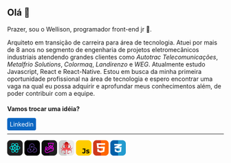 ## Olá 👋

Prazer, sou o Wellison, programador front-end jr 🌱. 

Arquiteto em transição de carreira para área de tecnologia. Atuei por mais de 8 anos no segmento de engenharia de projetos eletromecânicos industriais atendendo grandes clientes como *Autotrac Telecomunicações*, *Metalfrio Solutions*, *Colormaq*, *Landirenzo* e *WEG*. Atualmente estudo Javascript, React e React-Native. Estou em busca da minha primeira oportunidade profissional na área de tecnologia e espero encontrar uma vaga na qual eu possa adquirir e aprofundar meus conhecimentos além, de poder contribuir com a equipe. 
<br>


#### Vamos trocar uma idéia? 

<a href="https://www.linkedin.com/in/wellison-mdias" style="background-color: #0a66c2; padding: 6px; border-radius: 4px; color: white; text-decoration:none">Linkedin</a>
<br>

______
<img src="https://raw.githubusercontent.com/wellison-md/square-badges/main/badges/langs/react.svg" height="36px">
<img src="https://raw.githubusercontent.com/wellison-md/square-badges/main/badges/langs/redux.svg" height="36px">
<img src="https://raw.githubusercontent.com/wellison-md/square-badges/main/badges/langs/jest.svg" height="36px">
<img src="https://raw.githubusercontent.com/wellison-md/square-badges/main/badges/langs/rtl.svg" height="36px">

<img src="https://raw.githubusercontent.com/wellison-md/square-badges/main/badges/langs/js.svg" height="36px">
<img src="https://raw.githubusercontent.com/wellison-md/square-badges/main/badges/langs/html5.svg" height="36px">
<img src="https://raw.githubusercontent.com/wellison-md/square-badges/main/badges/langs/css3.svg" height="36px">

